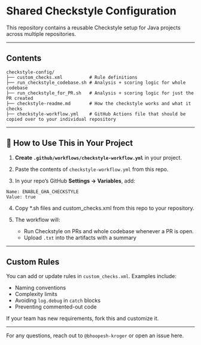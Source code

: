 # Shared Checkstyle Configuration

This repository contains a reusable Checkstyle setup for Java projects across multiple repositories.

---

## Contents

```
checkstyle-config/
├── custom_checks.xml          # Rule definitions
├── run_checkstyle_codebase.sh # Analysis + scoring logic for whole codebase
├── run_checkstyle_for_PR.sh   # Analysis + scoring logic for just the PR created
├── checkstyle-readme.md       # How the checkstyle works and what it checks
├── checkstyle-workflow.yml    # GitHub Actions file that should be copied over to your individual repository
```

---

## 🚀 How to Use This in Your Project

1. **Create `.github/workflows/checkstyle-workflow.yml`** in your project.

2. Paste the contents of `checkstyle-workflow.yml` from this repo.

3. In your repo’s GitHub **Settings → Variables**, add: 

```
Name: ENABLE_GHA_CHECKSTYLE
Value: true
```
4. Copy *.sh files and custom_checks.xml from this repo to your repository.
   
5. The workflow will:
   - Run Checkstyle on PRs and whole codebase whenever a PR is open.
   - Upload `.txt` into the artifacts with a summary

---

##  Custom Rules

You can add or update rules in `custom_checks.xml`. Examples include:

- Naming conventions
- Complexity limits
- Avoiding `log.debug` in `catch` blocks
- Preventing commented-out code

If your team has new requirements, fork this and customize it.

---

For any questions, reach out to `@bhoopesh-kroger` or open an issue here.
